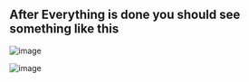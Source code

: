 ## After Everything is done you should see something like this 
![image](https://github.com/sourabhdey21/ceph/assets/98477908/e98ab57d-a52b-4920-9047-48472110e0e7)

![image](https://github.com/sourabhdey21/ceph/assets/98477908/ed596f1a-ae88-4156-955f-4c9960544a0e)

